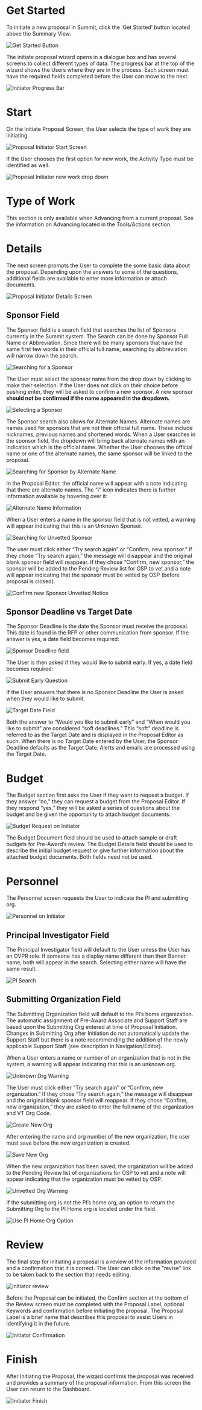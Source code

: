 # Get Started

To initiate a new proposal in Summit, click the ‘Get Started’ button located above the Summary View.

![Get Started Button](../images/navigation/NavGen_GetStarted.jpg)

The initiate proposal wizard opens in a dialogue box and has several screens to collect different types of data.  The progress bar at the top of the wizard shows the Users where they are in the process.  Each screen must have the required fields completed before the User can move to the next.

![Initiator Progress Bar](../images/navigation/NavIni_ProgressBar.jpg)

# Start
On the Initiate Proposal Screen, the User selects the type of work they are initiating.

![Proposal Initiator Start Screen](../images/navigation/NavIni_Start.jpg)

If the User chooses the first option for new work, the Activity Type must be identified as well.

![Proposal Initiator new work drop down](../images/navigation/NavIni_ActType.jpg)

# Type of Work
This section is only available when Advancing from a current proposal.  See the information on Advancing located in the Tools/Actions section.

# Details
The next screen prompts the User to complete the some basic data about the proposal.  Depending upon the answers to some of the questions, additional fields are available to enter more information or attach documents.  

![Proposal Initiator Details Screen](../images/navigation/NavIni_Details.jpg)

## Sponsor Field
The Sponsor field is a search field that searches the list of Sponsors currently in the Summit system.  The Search can be done by Sponsor Full Name or Abbreviation.  Since there will be many sponsors that have the same first few words in their official full name, searching by abbreviation will narrow down the search.

![Searching for a Sponsor](../images/navigation/NavIni_SponsorSearch.jpg)

The User must select the sponsor name from the drop down by clicking to make their selection.  If the User does not click on their choice before pushing enter, they will be asked to confirm a new sponsor.  A new sponsor **should not be confirmed if the name appeared in the dropdown.**

![Selecting a Sponsor](../images/navigation/NavIni_SelectSponsor.jpg)

The Sponsor search also allows for Alternate Names.  Alternate names are names used for sponsors that are not their official full name.  These include nicknames, previous names and shortened words.  When a User searches in the sponsor field, the dropdown will bring back alternate names with an indication which is the official name.  Whether the User chooses the official name or one of the alternate names, the same sponsor will be linked to the proposal.  

![Searching for Sponsor by Alternate Name](../images/navigation/NavIni_AltSearch.jpg)

In the Proposal Editor, the official name will appear with a note indicating that there are alternate names.  The “i” icon indicates there is further information available by hovering over it:

![Alternate Name Information](../images/navigation/NavIni_AltInfo.jpg)

When a User enters a name in the sponsor field that is not vetted, a warning will appear indicating that this is an Unknown Sponsor.

![Searching for Unvetted Sponsor](../images/navigation/NavIni_UnvettedSearch.jpg)

The user must click either “Try search again” or “Confirm, new sponsor.”  If they chose “Try search again,” the message will disappear and the original blank sponsor field will reappear.  If they chose “Confirm, new sponsor,” the sponsor will be added to the Pending Review list for OSP to vet and a note will appear indicating that the sponsor must be vetted by OSP (before proposal is closed).  

![Confirm new Sponsor Unvetted Notice](../images/navigation/NavIni_UnvettedNotice.jpg)

## Sponsor Deadline vs Target Date
The Sponsor Deadline is the date the Sponsor must receive the proposal.  This date is found in the RFP or other communication from sponsor.  If the answer is yes, a date field becomes required:

![Sponsor Deadline field](../images/navigation/NavIni_Deadline.jpg)

The User is then asked if they would like to submit early.  If yes, a date field becomes required:

![Submit Early Question](../images/navigation/NavIni_SubEarly.jpg)

If the User answers that there is no Sponsor Deadline the User is asked when they would like to submit.  

![Target Date Field](../images/navigation/NavIni_TargetDate.jpg)

Both the answer to “Would you like to submit early” and “When would you like to submit” are considered “soft deadlines.”    This “soft” deadline is referred to as the Target Date and is displayed in the Proposal Editor as such.  When there is no Target Date entered by the User, the Sponsor Deadline defaults as the Target Date.  Alerts and emails are processed using the Target Date.

# Budget
The Budget section first asks the User if they want to request a budget.  If they answer “no,” they can request a budget from the Proposal Editor.  If they respond “yes,” they will be asked a series of questions about the budget and be given the opportunity to attach budget documents.  

![Budget Request on Initiator](../images/navigation/NavIni_BudgetForm.jpg)

The Budget Document field should be used to attach sample or draft budgets for Pre-Award’s review.  The Budget Details field should be used to describe the initial budget request or give further information about the attached budget documents.  Both fields need not be used.

# Personnel
The Personnel screen requests the User to indicate the PI and submitting org.

![Personnel on Initiator](../images/navigation/NavIni_Personnel.jpg)

## Principal Investigator Field  
The Principal Investigator field will default to the User unless the User has an OVPR role.   If someone has a display name different than their Banner name, both will appear in the search.  Selecting either name will have the same result.

![PI Search](../images/navigation/NavIni_PISearch.jpg)

## Submitting Organization Field
The Submitting Organization field will default to the PI’s home organization.  The automatic assignment of Pre-Award Associate and Support Staff are based upon the Submitting Org entered at time of Proposal Initiation.  Changes in Submitting Org after Initiation do not automatically update the Support Staff but there is a note recommending the addition of the newly applicable Support Staff (see description in Navigation/Editor).

When a User enters a name or number of an organization that is not in the system, a warning will appear indicating that this is an unknown org.

![Unknown Org Warning](../images/navigation/NavIni_OrgUnknown.jpg)

The User must click either “Try search again” or “Confirm, new organization.”  If they chose “Try search again,” the message will disappear and the original blank sponsor field will reappear.  If they chose “Confirm, new organization,” they are asked to enter the full name of the organization and VT Org Code.

![Create New Org](../images/navigation/NavIni_CreateOrg.jpg)

After entering the name and org number of the new organization, the user must save before the new organization is created.

![Save New Org](../images/navigation/NavIni_SaveNewOrg.jpg)

When the new organization has been saved, the organization will be added to the Pending Review list of organizations for OSP to vet and a note will appear indicating that the organization must be vetted by OSP.

![Unvetted Org Warning](../images/navigation/NavIni_UnvettedOrg.jpg)

If the submitting org is not the PI’s home org, an option to return the Submitting Org to the PI Home org is located under the field.

![Use PI Home Org Option](../images/navigation/NavIni_HomeOrg.jpg)

# Review

The final step for initiating a proposal is a review of the information provided and a confirmation that it is correct.   The User can click on the “revise” link to be taken back to the section that needs editing.

![initiator review](../images/navigation/NavIni_Review.jpg)

Before the Proposal can be initiated, the Confirm section at the bottom of the Review screen must be completed with the Proposal Label, optional Keywords and confirmation before initiating the proposal.   The Proposal Label is a brief name that describes this proposal to assist Users in identifying it in the future.  

![Initiator Confirmation](../images/navigation/NavIni_Confirm.jpg)

# Finish
After Initiating the Proposal, the wizard confirms the proposal was received and provides a summary of the proposal information.  From this screen the User can return to the Dashboard.

![Initiator Finish](../images/navigation/NavIni_Finish.jpg)
